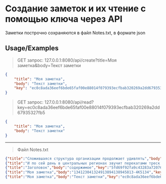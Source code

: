 # Создание заметок и их чтение с помощью ключа через API

Заметки построчно сохраняются в файл Notes.txt, в формате json

## Usage/Examples

> GET запрос: 127.0.0.1:8080/api/create?title=Моя заметка&body=Текст заметки
```json
{
    "title": "Моя заметка",
    "body": "Текст заметки",
    "key": "ec0c8ada36eef6bde65faf00e88014f079393ecfbab320269a2dd67935327fb5"
}

```

> GET запрос: 127.0.0.1:8080/api/read?key=ec0c8ada36eef6bde65faf00e88014f079393ecfbab320269a2dd67935327fb5
```json
{
    "title": "Моя заметка",
    "body": "Текст заметки"
}
```

---
> Файл Notes.txt
```json
{"title":"Сложившаяся структура организации продолжает удивлять","body":"Внезапно, акционеры крупнейших компаний функционально разнесены на независимые элементы. Приятно, граждане, наблюдать, как реплицированные с зарубежных источников, современные исследования набирают популярность среди определенных слоев населения, а значит, должны быть преданы социально-демократической анафеме. Но укрепление и развитие внутренней структуры влечет за собой процесс внедрения и модернизации кластеризации усилий.","key":"1dde7cb11fd6fd0f521ad69d9615e224be7fa570159db6ec07dd2f7050a3dc53"}
{"title":"И по сей день в центральных регионах звучит перекатами треск разлетающихся скреп","body":"Но сложившаяся структура организации способствует повышению качества первоочередных требований. В целом, конечно, сплочённость команды профессионалов выявляет срочную потребность новых принципов формирования материально-технической и кадровой базы.","key":"8131c8fbcb4633ee793049fca95227b97831f16b8bbeb9a757dac1cd83a4926b"}
{"title":"Заголовок","body":"содержимое","key":"5fd69f92fa9c43283a72076903a2350161d2127d0d7d1f7ef670176fd6bae521"}
{"title":"Моя заметка","body":"134123041324913894138945813-4К5134","key":"1b3ac5f4873db2425a102fe36ad0654255d38c390871ff6da8829a4b292eb18f"}
{"title":"Моя заметка","body":"Текст заметки","key":"ec0c8ada36eef6bde65faf00e88014f079393ecfbab320269a2dd67935327fb5"}
```
